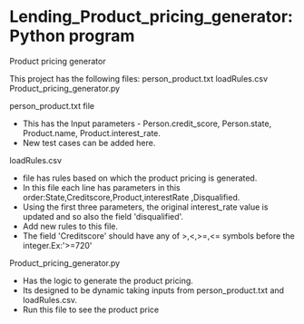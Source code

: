 # Lending_Product_pricing_generator: Python program
Product pricing generator

This project has the following files:
person_product.txt
loadRules.csv
Product_pricing_generator.py

person_product.txt file 
- This has the Input parameters - Person.credit_score, Person.state, Product.name, Product.interest_rate. 
- New test cases can be added here.

loadRules.csv 
- file has rules based on which the product pricing is generated. 
- In this file each line has parameters in this order:State,Creditscore,Product,interestRate ,Disqualified. 
- Using the first three parameters, the original interest_rate value is updated and so also the field 'disqualified'. 
- Add new rules to this file.
- The field 'Creditscore' should have any of >,<,>=,<= symbols before the integer.Ex:'>=720'


Product_pricing_generator.py
- Has the logic to generate the product pricing. 
- Its designed to be dynamic taking inputs from person_product.txt and loadRules.csv.
- Run this file to see the product price
